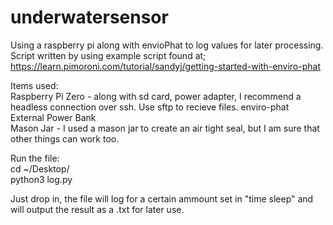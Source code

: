 # underwatersensor
Using a raspberry pi along with envioPhat to log values for later processing. Script written by using example script found at;  </br>
https://learn.pimoroni.com/tutorial/sandyj/getting-started-with-enviro-phat </br>

Items used:  </br>
Raspberry Pi Zero - along with sd card, power adapter, I recommend a headless connection over ssh. Use sftp to recieve files. 
enviro-phat </br>
External Power Bank  </br>
Mason Jar - I used a mason jar to create an air tight seal, but I am sure that other things can work too. </br>

Run the file: </br>
cd ~/Desktop/ </br>
python3 log.py </br>

Just drop in, the file will log for a certain ammount set in "time sleep" and will output the result as a .txt for later use. </br>




